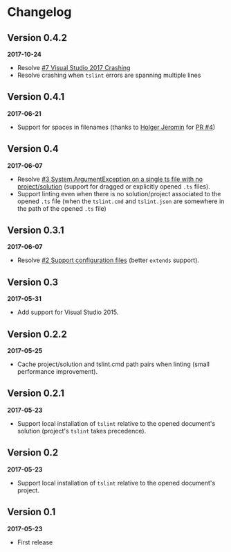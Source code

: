 # Changelog

## Version 0.4.2

**2017-10-24**

- Resolve [#7 Visual Studio 2017 Crashing](https://github.com/vladeck/TSLint/issues/7)
- Resolve crashing when `tslint` errors are spanning multiple lines

## Version 0.4.1

**2017-06-21**

- Support for spaces in filenames (thanks to [Holger Jeromin](https://github.com/HolgerJeromin) for [PR #4](https://github.com/vladeck/TSLint/pull/4))

## Version 0.4

**2017-06-07**

- Resolve [#3 System.ArgumentException on a single ts file with no project/solution](https://github.com/vladeck/TSLint/issues/3)
(support for dragged or explicitly opened `.ts` files).
- Support linting even when there is no solution/project associated to the opened `.ts` file
(when the `tslint.cmd` and `tslint.json` are somewhere in the path of the opened `.ts` file)

## Version 0.3.1

**2017-06-07**

- Resolve [#2 Support configuration files](https://github.com/vladeck/TSLint/issues/2) (better `extends` support).

## Version 0.3

**2017-05-31**

- Add support for Visual Studio 2015.

## Version 0.2.2

**2017-05-25**

- Cache project/solution and tslint.cmd path pairs when linting (small performance improvement).

## Version 0.2.1

**2017-05-23**

- Support local installation of `tslint` relative to the opened document's solution (project's `tslint` takes precedence).

## Version 0.2

**2017-05-23**

- Support local installation of `tslint` relative to the opened document's project.

## Version 0.1

**2017-05-23**

- First release
